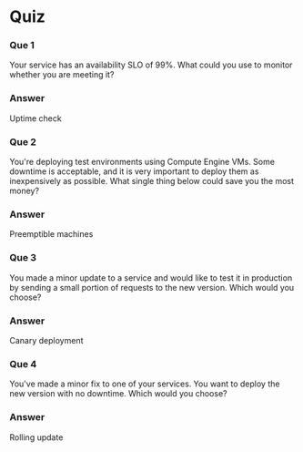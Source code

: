 # Quiz

### Que 1

Your service has an availability SLO of 99%. What could you use to monitor whether you are meeting it?

### Answer

Uptime check

### Que 2

You're deploying test environments using Compute Engine VMs. Some downtime is acceptable, and it is very important to deploy them as inexpensively as possible. What single thing below could save you the most money?

### Answer

Preemptible machines

### Que 3

You made a minor update to a service and would like to test it in production by sending a small portion of requests to the new version. Which would you choose?

### Answer

Canary deployment

### Que 4

You've made a minor fix to one of your services. You want to deploy the new version with no downtime. Which would you choose?

### Answer

Rolling update
